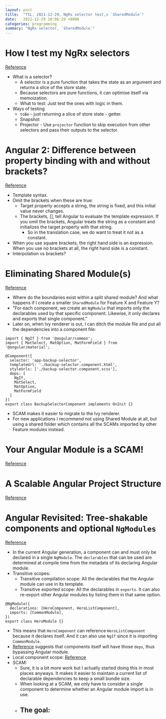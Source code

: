 ```yaml
---
layout: post
title:  "TIL, 2021-12-29, NgRx selector test,s `SharedModule`"
date:   2021-12-29 10:06:29 +0800
categories: programming
summary: "NgRx selector, `SharedModule`"
---
```


# How I test my NgRx selectors
[Reference](https://timdeschryver.dev/blog/how-i-test-my-ngrx-selectors)

- What is a selector?
  - A selector is a pure function that takes the state as an argument and returns a slice of the store state.
  - Because selectors are pure functions, it can optimise itself via memoization.
  - What to test: Just test the ones with logic in them.
- Ways of testing
  - `toBe` - just returning a slice of store state - getter.
  - Snapshot
  - Projector - Use `projector` function to skip execution from other selectors and pass their outputs to the selector.

# Angular 2: Difference between property binding with and without brackets?
[Reference](https://stackoverflow.com/questions/42977101/angular-2-difference-between-property-binding-with-and-without-brackets)

- Template syntax.
- Omit the brackets when these are true:
  - Target property accepts a string, the string is fixed, and this initial value never changes.
  - The brackets, [], tell Angular to evaluate the template expression. If you omit the brackets, Angular treats the string as a constant and initializes the target property with that string.
    - So in the translation case, we do want to treat it not as a constant.
- When you use square brackets, the right hand side is an expression. When you use no brackets at all, the right hand side is a constant.
- Interpolation vs brackets?

# Eliminating Shared Module(s)
[Reference](https://medium.com/@peter.palocz91/eliminating-shared-module-s-9a5ed803c994)

- Where do the boundaries exist within a split shared module? And what happens if I create a smaller `SharedModule` for Feature X and Feature Y?
- "For each component, we create an `NgModule` that imports only the declarables used by that specific component. Likewise, it only declares and exports that single component."
- Later on, when Ivy renderer is out, I can ditch the module file and put all the dependencies into a component file:

```
import { NgIf } from '@angular/common';
import { MatSelect, MatOption, MatFormField } from '@angular/material';

@Component({
  selector: 'app-backup-selector',
  templateUrl: './backup-selector.component.html',
  styleUrls: ['./backup-selector.component.scss'],
  deps: [
    NgIf,
    MatSelect,
    MatOption,
    MatFormField
  ]
})
export class BackupSelectorComponent implements OnInit {}
```

- SCAM makes it easier to migrate to the Ivy renderer.
- For new applications I recommend not using Shared Module at all, but using a shared folder which contains all the SCAMs imported by other Feature modules instead.

# Your Angular Module is a SCAM!
[Reference](https://medium.com/marmicode/your-angular-module-is-a-scam-b4136ca3917b)

# A Scalable Angular Project Structure
[Reference](https://medium.com/marmicode/a-scalable-angular-project-structure-63aca36a6cbc)

# Angular Revisited: Tree-shakable components and optional `NgModules`
[Reference](https://dev.to/this-is-angular/angular-revisited-tree-shakable-components-and-optional-ngmodules-36d2)

- In the current Angular generation, a component can and must only be declared in a single `NgModule`. The `declarables` that can be used are determined at compile time from the metadata of its declaring Angular module.
- Transitive scopes:
  - Transitive compilation scope: All the declarables that the Angular module can use in its template.
  - Transitive exported scope: All the declarables in `exports`. It can also re-export other Angular modules by listing them in that same option.

```
@NgModule({
  declarations: [HeroComponent, HeroListComponent],
  imports: [CommonModule],
})
export class HeroModule {}
```

- This means that `HeroComponent` can reference `HeroListComponent` because it declares itself. And it can also use `NgIf` since it is importing `CommonModule`.
- [Reference](https://github.com/angular/angular/pull/27481) suggests that components itself will have those `deps`, thus bypassing Angular module.
- Local component scope: [Reference](https://github.com/angular/angular/discussions/43784)
- SCAM:
  - Sure, it is a bit more work but I actually started doing this in most places anyways. It makes it easier to maintain a current list of declarable dependencies to keep a small bundle size.
  - When looking at a SCAM, we only have to consider a single component to determine whether an Angular module import is in use.
  - The goal:
    -
